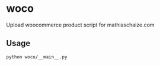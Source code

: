 # woco
Upload woocommerce product script for mathiaschaize.com

## Usage
```
python woco/__main__.py
```
